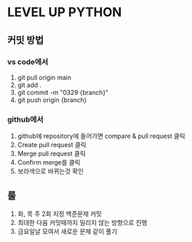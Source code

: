 # LEVEL UP PYTHON

## 커밋 방법

### vs code에서
1. git pull origin main
2. git add .
3. git commit -m "0329 {branch}"
4. git push origin {branch}

### github에서
1.  github에 repository에 들어가면 compare & pull request 클릭
2. Create pull request 클릭
3. Merge pull request 클릭
4. Confirm merge를 클릭
5. 보라색으로 바뀌는것 확인

## 룰 
1. 화, 목 주 2회 지정 백준문제 커밋
2. 최대한 다음 커밋때까지 밀리지 않는 방향으로 진행
3. 금요일날 모여서 새로운 문제 같이 풀기